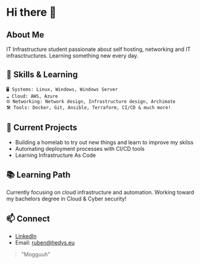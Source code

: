# Hi there 👋 

## About Me
IT Infrastructure student passionate about self hosting, networking and IT infrasctructures. Learning something new every day.

## 🔧 Skills & Learning
```
🖥️ Systems: Linux, Windows, Windows Server
☁️ Cloud: AWS, Azure
🌐 Networking: Network design, Infrastructure design, Archimate
🛠️ Tools: Docker, Git, Ansible, Terraform, CI/CD & much more!
```

## 🚀 Current Projects
- Building a homelab to try out new things and learn to improve my skilss
- Automating deployment processes with CI/CD tools
- Learning Infrastructure As Code

## 📚 Learning Path
Currently focusing on cloud infrastructure and automation. Working toward my bachelors degree in Cloud & Cyber security!

## 📫 Connect
- [LinkedIn](https://www.linkedin.com/in/ruben-van-dam-76a89b17a/)
- Email: ruben@hedys.eu

> "Mogguuh"
